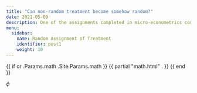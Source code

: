 ```yaml
---
title: "Can non-random treatment become somehow random?"
date: 2021-05-09
description: One of the assignments completed in micro-econometrics course
menu:
  sidebar:
    name: Random Assignment of Treatment
    identifier: post1
    weight: 10
---
```


{{ if or .Params.math .Site.Params.math }}
{{ partial "math.html" . }}
{{ end }}

$\phi$